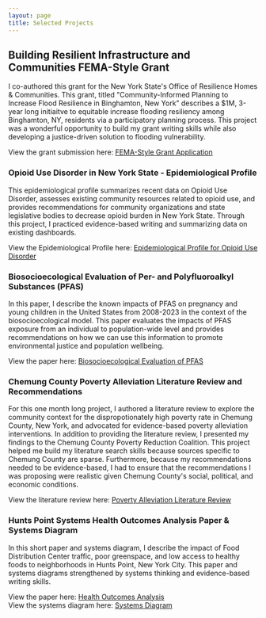 ```yaml
---
layout: page
title: Selected Projects
---
```


## Building Resilient Infrastructure and Communities FEMA-Style Grant
I co-authored this grant for the New York State's Office of Resilience Homes & Communities. This grant, titled "Community-Informed Planning to Increase Flood Resilience in Binghamton, New York" describes a $1M, 3-year long initiaitve to equitable increase flooding resiliency among Binghamton, NY, residents via a participatory planning process. This project was a wonderful opportunity to build my grant writing skills while also developing a justice-driven solution to flooding vulnerability. 

View the grant submission here: [FEMA-Style Grant Application](assets/img/grant.pdf)

### Opioid Use Disorder in New York State - Epidemiological Profile
This epidemiological profile summarizes recent data on Opioid Use Disorder, assesses existing community resources related to opioid use, and provides recommendations for community organizations and state legislative bodies to decrease opioid burden in New York State. Through this project, I practiced evidence-based writing and summarizing data on existing dashboards. 

View the Epidemiological Profile here: [Epidemiological Profile for Opioid Use Disorder](assets/img/EpiProfile_Portfolio.pdf)

### Biosocioecological Evaluation of Per- and Polyfluoroalkyl Substances (PFAS)
In this paper, I describe the known impacts of PFAS on pregnancy and young children in the United States from 2008-2023 in the context of the biosocioecological model. This paper evaluates the impacts of PFAS exposure from an individual to population-wide level and provides recommendations on how we can use this information to promote environmental justice and population wellbeing. 

View the paper here: [Biosocioecological Evaluation of PFAS](assets/img/PFAS.pdf)

### Chemung County Poverty Alleviation Literature Review and Recommendations
For this one month long project, I authored a literature review to explore the community context for the dispropotionately high poverty rate in Chemung County, New York, and advocated for evidence-based poverty alleviation interventions. In addition to providing the literature review, I presented my findings to the Chemung County Poverty Reduction Coalition. This project helped me build my literature search skills because sources specific to Chemung County are sparse. Furthermore, because my recommendations needed to be evidence-based, I had to ensure that the recommendations I was proposing were realistic given Chemung County's social, political, and economic conditions. 

View the literature review here: [Poverty Alleviation Literature Review](assets/img/Povertyalleviation.pdf)

### Hunts Point Systems Health Outcomes Analysis Paper & Systems Diagram
In this short paper and systems diagram, I describe the impact of Food Distribution Center traffic, poor greenspace, and low access to healthy foods to neighborhoods in Hunts Point, New York City. This paper and systems diagrams strengthened by systems thinking and evidence-based writing skills.

View the paper here: [Health Outcomes Analysis](assets/img/Clements_HuntsPointSystemsHealthOutcomesAnalysisPaper.pdf)  
View the systems diagram here: [Systems Diagram](assets/img/Clements_HuntsPointSystemsHealthOutcomesSystemsDiagram.pdf)

